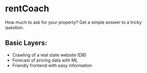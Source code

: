 # rentCoach
How much to ask for your property? Get a simple answer to a tricky question.

## Basic Layers:
- Crawling of a real state website (DB)
- Forecast of pricing data with ML
- Friendly frontend with easy information
